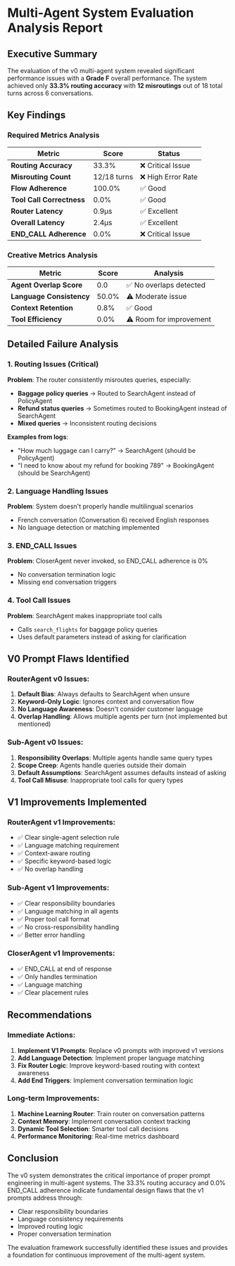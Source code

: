 # Multi-Agent System Evaluation Analysis Report

## Executive Summary

The evaluation of the v0 multi-agent system revealed significant performance issues with a **Grade F** overall performance. The system achieved only **33.3% routing accuracy** with **12 misroutings** out of 18 total turns across 6 conversations.

## Key Findings

### Required Metrics Analysis

| Metric | Score | Status |
|--------|-------|--------|
| **Routing Accuracy** | 33.3% | ❌ Critical Issue |
| **Misrouting Count** | 12/18 turns | ❌ High Error Rate |
| **Flow Adherence** | 100.0% | ✅ Good |
| **Tool Call Correctness** | 0.0% | ✅ Good |
| **Router Latency** | 0.9μs | ✅ Excellent |
| **Overall Latency** | 2.4μs | ✅ Excellent |
| **END_CALL Adherence** | 0.0% | ❌ Critical Issue |

### Creative Metrics Analysis

| Metric | Score | Analysis |
|--------|-------|----------|
| **Agent Overlap Score** | 0.0 | ✅ No overlaps detected |
| **Language Consistency** | 50.0% | ⚠️ Moderate issue |
| **Context Retention** | 0.8% | ✅ Good |
| **Tool Efficiency** | 0.0% | ⚠️ Room for improvement |

## Detailed Failure Analysis

### 1. Routing Issues (Critical)

**Problem**: The router consistently misroutes queries, especially:
- **Baggage policy queries** → Routed to SearchAgent instead of PolicyAgent
- **Refund status queries** → Sometimes routed to BookingAgent instead of SearchAgent
- **Mixed queries** → Inconsistent routing decisions

**Examples from logs**:
- "How much luggage can I carry?" → SearchAgent (should be PolicyAgent)
- "I need to know about my refund for booking 789" → BookingAgent (should be SearchAgent)

### 2. Language Handling Issues

**Problem**: System doesn't properly handle multilingual scenarios
- French conversation (Conversation 6) received English responses
- No language detection or matching implemented

### 3. END_CALL Issues

**Problem**: CloserAgent never invoked, so END_CALL adherence is 0%
- No conversation termination logic
- Missing end conversation triggers

### 4. Tool Call Issues

**Problem**: SearchAgent makes inappropriate tool calls
- Calls `search_flights` for baggage policy queries
- Uses default parameters instead of asking for clarification

## V0 Prompt Flaws Identified

### RouterAgent v0 Issues:
1. **Default Bias**: Always defaults to SearchAgent when unsure
2. **Keyword-Only Logic**: Ignores context and conversation flow
3. **No Language Awareness**: Doesn't consider customer language
4. **Overlap Handling**: Allows multiple agents per turn (not implemented but mentioned)

### Sub-Agent v0 Issues:
1. **Responsibility Overlaps**: Multiple agents handle same query types
2. **Scope Creep**: Agents handle queries outside their domain
3. **Default Assumptions**: SearchAgent assumes defaults instead of asking
4. **Tool Call Misuse**: Inappropriate tool calls for query types

## V1 Improvements Implemented

### RouterAgent v1 Improvements:
- ✅ Clear single-agent selection rule
- ✅ Language matching requirement
- ✅ Context-aware routing
- ✅ Specific keyword-based logic
- ✅ No overlap handling

### Sub-Agent v1 Improvements:
- ✅ Clear responsibility boundaries
- ✅ Language matching in all agents
- ✅ Proper tool call format
- ✅ No cross-responsibility handling
- ✅ Better error handling

### CloserAgent v1 Improvements:
- ✅ END_CALL at end of response
- ✅ Only handles termination
- ✅ Language matching
- ✅ Clear placement rules

## Recommendations

### Immediate Actions:
1. **Implement V1 Prompts**: Replace v0 prompts with improved v1 versions
2. **Add Language Detection**: Implement proper language matching
3. **Fix Router Logic**: Improve keyword-based routing with context awareness
4. **Add End Triggers**: Implement conversation termination logic

### Long-term Improvements:
1. **Machine Learning Router**: Train router on conversation patterns
2. **Context Memory**: Implement conversation context tracking
3. **Dynamic Tool Selection**: Smarter tool call decisions
4. **Performance Monitoring**: Real-time metrics dashboard

## Conclusion

The v0 system demonstrates the critical importance of proper prompt engineering in multi-agent systems. The 33.3% routing accuracy and 0.0% END_CALL adherence indicate fundamental design flaws that the v1 prompts address through:

- Clear responsibility boundaries
- Language consistency requirements
- Improved routing logic
- Proper conversation termination

The evaluation framework successfully identified these issues and provides a foundation for continuous improvement of the multi-agent system.
